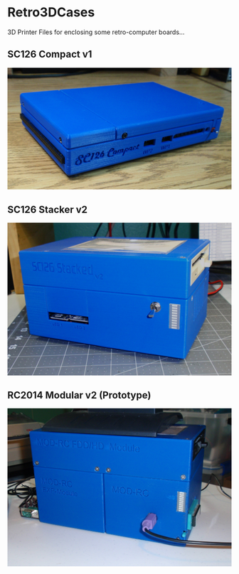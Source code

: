 # Retro3DCases
3D Printer Files for enclosing some retro-computer boards...



## SC126 Compact v1



![](Front3.JPG)



## SC126 Stacker v2

![](PA230005.JPG)



## RC2014 Modular v2 (Prototype)

![](PA230001.JPG)